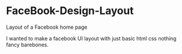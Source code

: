 # FaceBook-Design-Layout
Layout of a Facebook home page 


I wanted to make a facebook UI layout with just basic html css nothing fancy barebones.
